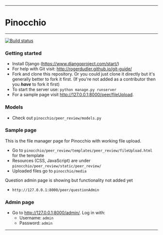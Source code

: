 -------------
# Pinocchio
-------------
[![Build status](https://ci.appveyor.com/api/projects/status/68jje87f56qnc90q/branch/master?svg=true)](https://ci.appveyor.com/project/MatthiasHarvey/pinocchio/branch/master)

### Getting started
- Install Django (https://www.djangoproject.com/start/)
- For help with Git visit: http://rogerdudler.github.io/git-guide/
- Fork and clone this repository. Or you could just clone it directly but it's generally better to fork it first. (If you're not added as a contributor then you ***have*** to fork it first)
- To start the server use: `python manage.py runserver`
- For a sample page visit http://127.0.0.1:8000/peer/fileUpload.

### Models
- Check out `pinocchio/peer_review/models.py`

### Sample page
This is the file manager page for Pinocchio with working file upload.

- Go to `pinocchio/peer_review/templates/peer_review/fileUpload.html` for the template
- Resources (CSS, JavaScript) are under `pinocchio/peer_review/static/peer_review/`
- Uploaded files go to `pinocchio/media`

Question admin page is showing but functionality not added yet
- `http://127.0.0.1:8000/peer/questionAdmin`

### Admin page
- Go to http://127.0.0.1:8000/admin/.
Log in with:
  - Username: `admin`
  - Password: `admin`

-------------
